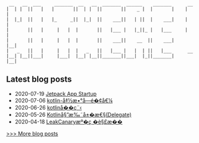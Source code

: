 

     __   __  ___     _______  __   __  _______  ______    _______      __  
    |  | |  ||   |   |       ||  | |  ||       ||    _ |  |       |    |  | 
    |  |_|  ||   |   |_     _||  |_|  ||    ___||   | ||  |    ___|    |  | 
    |       ||   |     |   |  |       ||   |___ |   |_||_ |   |___     |  | 
    |       ||   |     |   |  |       ||    ___||    __  ||    ___|    |__| 
    |   _   ||   |     |   |  |   _   ||   |___ |   |  | ||   |___      __  
    |__| |__||___|     |___|  |__| |__||_______||___|  |_||_______|    |__| 


## Latest blog posts
- 2020-07-19 [Jetpack App Startup](https://blog.xusheng.online/2020/07/19/Jetpack-App-Startup/)
- 2020-07-06 [kotlin-å‡½æ•°å­—é�¢å€¼](https://blog.xusheng.online/2020/07/07/kotlin-%E5%87%BD%E6%95%B0%E5%AD%97%E9%9D%A2%E5%80%BC/)
- 2020-06-26 [kotlinå��ç¨‹](https://blog.xusheng.online/2020/06/26/kotlin%E5%8D%8F%E7%A8%8B/)
- 2020-05-26 [Kotlinå§”æ‰˜å±�æ€§(Delegate)](https://blog.xusheng.online/2020/05/26/Kotlin%E5%A7%94%E6%89%98%E5%B1%9E%E6%80%A7-Delegate/)
- 2020-04-18 [LeakCanaryæº�ç �è§£æ��](https://blog.xusheng.online/2020/04/18/LeakCanary%E6%BA%90%E7%A0%81%E8%A7%A3%E6%9E%90/)

[>>> More blog posts](https://blog.xusheng.online/archives/)
